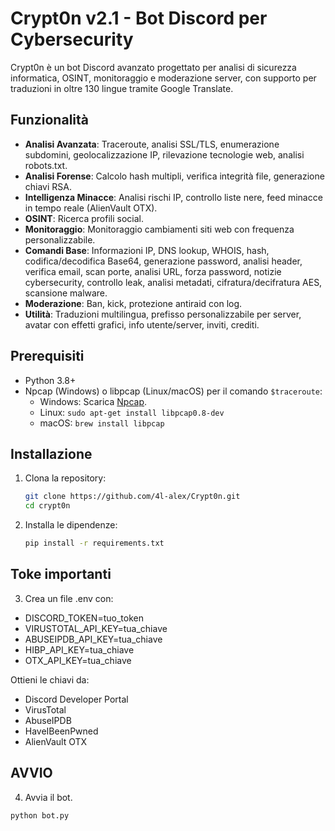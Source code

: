 # Crypt0n v2.1 - Bot Discord per Cybersecurity

Crypt0n è un bot Discord avanzato progettato per analisi di sicurezza informatica, OSINT, monitoraggio e moderazione server, con supporto per traduzioni in oltre 130 lingue tramite Google Translate.

## Funzionalità
- **Analisi Avanzata**: Traceroute, analisi SSL/TLS, enumerazione subdomini, geolocalizzazione IP, rilevazione tecnologie web, analisi robots.txt.
- **Analisi Forense**: Calcolo hash multipli, verifica integrità file, generazione chiavi RSA.
- **Intelligenza Minacce**: Analisi rischi IP, controllo liste nere, feed minacce in tempo reale (AlienVault OTX).
- **OSINT**: Ricerca profili social.
- **Monitoraggio**: Monitoraggio cambiamenti siti web con frequenza personalizzabile.
- **Comandi Base**: Informazioni IP, DNS lookup, WHOIS, hash, codifica/decodifica Base64, generazione password, analisi header, verifica email, scan porte, analisi URL, forza password, notizie cybersecurity, controllo leak, analisi metadati, cifratura/decifratura AES, scansione malware.
- **Moderazione**: Ban, kick, protezione antiraid con log.
- **Utilità**: Traduzioni multilingua, prefisso personalizzabile per server, avatar con effetti grafici, info utente/server, inviti, crediti.

## Prerequisiti
- Python 3.8+
- Npcap (Windows) o libpcap (Linux/macOS) per il comando `$traceroute`:
  - Windows: Scarica [Npcap](https://npcap.com/#download).
  - Linux: `sudo apt-get install libpcap0.8-dev`
  - macOS: `brew install libpcap`

## Installazione
1. Clona la repository:
   ```bash
   git clone https://github.com/4l-alex/Crypt0n.git 
   cd crypt0n

2. Installa le dipendenze:
   ```bash
   pip install -r requirements.txt
   
## Toke importanti
3. Crea un file .env con:
- DISCORD_TOKEN=tuo_token
- VIRUSTOTAL_API_KEY=tua_chiave
- ABUSEIPDB_API_KEY=tua_chiave
- HIBP_API_KEY=tua_chiave
- OTX_API_KEY=tua_chiave

Ottieni le chiavi da:
- Discord Developer Portal
- VirusTotal
- AbuseIPDB
- HaveIBeenPwned
- AlienVault OTX

## AVVIO
4. Avvia il bot.
  ```bash
  python bot.py
